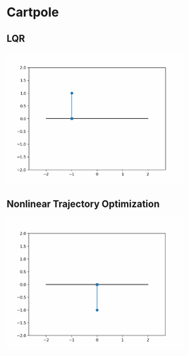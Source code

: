# Cartpole
## LQR
<img src="lqr_animation.gif" width="400" height="300">

## Nonlinear Trajectory Optimization
<img src="swingup_animation.gif" width="400" height="300">